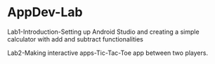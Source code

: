 # AppDev-Lab
Lab1-Introduction-Setting up Android Studio and creating a simple calculator with add and subtract functionalities


Lab2-Making interactive apps-Tic-Tac-Toe app between two players.
